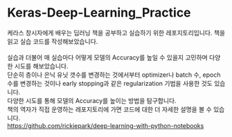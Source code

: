 # Keras-Deep-Learning_Practice
케라스 창시자에게 배우는 딥러닝 책을 공부하고 실습하기 위한 레포지토리입니다. 책을 읽고 실습 코드를 작성해보았습니다.</br></br>
실습과 더불어 매 실습마다 어떻게 모델의 Accuracy를 높일 수 있을지 고민하며 다양한 시도를 해보았습니다.</br>
단순히 층이나 은닉 유닛 갯수를 변경하는 것에서부터 optimizer나 batch 수, epoch 수를 변경하는 것이나 early stopping과 같은 regularization 기법을 사용한 것도 있습니다.</br>
다양한 시도를 통해 모델의 Accuracy를 높이는 방법을 탐구합니다.    
책의 역자가 직접 운영하는 레포지토리에 가면 코드에 대한 더 자세한 설명을 볼 수 있습니다.  
https://github.com/rickiepark/deep-learning-with-python-notebooks
